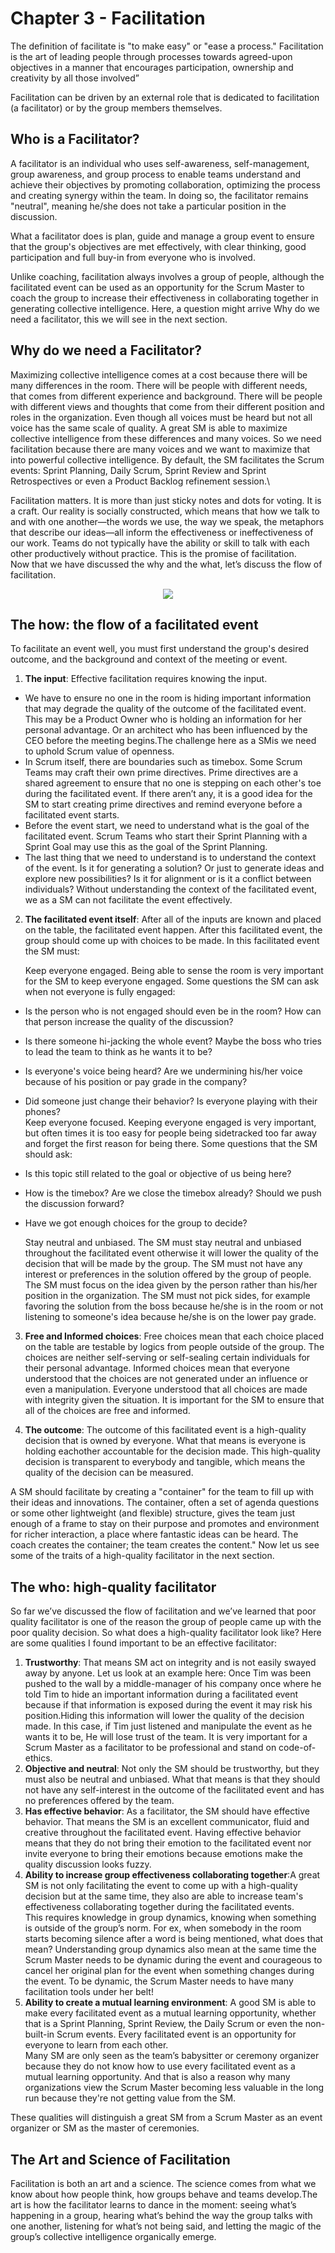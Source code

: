 # Chapter 3 - Facilitation

The definition of facilitate is "to make easy" or "ease a process." Facilitation is the art of leading people through processes towards agreed-upon objectives in a manner that encourages participation, ownership and creativity by all those involved”

Facilitation can be driven by an external role that is dedicated to facilitation (a facilitator) or by the group members themselves.

## Who is a Facilitator?

A facilitator is an individual who uses self-awareness, self-management, group awareness, and group process to enable teams understand and achieve their objectives by promoting collaboration, optimizing the process and creating synergy within the team. In doing so, the facilitator remains "neutral", meaning he/she does not take a particular position in the discussion.

What a facilitator does is plan, guide and manage a group event to ensure that the group's objectives are met effectively, with clear thinking, good participation and full buy-in from everyone who is involved.

Unlike coaching, facilitation always involves a group of people, although the facilitated event can be used as an opportunity for the Scrum Master to coach the group to increase their effectiveness in collaborating together in generating collective intelligence. Here, a question might arrive Why do we need a facilitator, this we will see in the next section.

## Why do we need a Facilitator?

Maximizing collective intelligence comes at a cost because there will be many differences in the room. There will be people with different needs, that comes from different experience and background. There will be people with different views and thoughts that come from their different position and roles in the organization. Even though all voices must be heard but not all voice has the same scale of quality. A great SM is able to maximize collective intelligence from these differences and many voices. So we need facilitation because there are many voices and we want to maximize that into powerful collective intelligence. By default, the SM facilitates the Scrum events: Sprint Planning, Daily Scrum, Sprint Review and Sprint Retrospectives or even a Product Backlog refinement session.\

Facilitation matters. It is more than just sticky notes and dots for voting. It is a craft. Our reality is socially constructed, which means that how we talk to and with one another—the words we use, the way we speak, the metaphors that describe our ideas—all inform the effectiveness or ineffectiveness of our work. Teams do not typically have the ability or skill to talk with each other productively without practice. This is the promise of facilitation. \
Now that we have discussed the why and the what, let’s discuss the flow of facilitation.

<p align="center"> <img width="" height="" src="https://scrumorg-website-prod.s3.amazonaws.com/drupal/inline-images/A58BD878-E8B0-4EFA-99E8-D2A3C5DD3CC4%203.png"></p>

## The how: the flow of a facilitated event

To facilitate an event well, you must first understand the group's desired outcome, and the background and context of the meeting or event.

1. **The input**: Effective facilitation requires knowing the input.

- We have to ensure no one in the room is hiding important information that may degrade the quality of the outcome of the facilitated event. This may be a Product Owner who is holding an information for her personal advantage. Or an architect who has been influenced by the CEO before the meeting begins.The challenge here as a SMis we need to uphold Scrum value of openness.
- In Scrum itself, there are boundaries such as timebox. Some Scrum Teams may craft their own prime directives. Prime directives are a shared agreement to ensure that no one is stepping on each other's toe during the facilitated event. If there aren’t any, it is a good idea for the SM to start creating prime directives and remind everyone before a facilitated event starts.
- Before the event start, we need to understand what is the goal of the facilitated event. Scrum Teams who start their Sprint Planning with a Sprint Goal may use this as the goal of the Sprint Planning.
- The last thing that we need to understand is to understand the context of the event. Is it for generating a solution? Or just to generate ideas and explore new possibilities? Is it for alignment or is it a conflict between individuals? Without understanding the context of the facilitated event, we as a SM can not facilitate the event effectively.

2. **The facilitated event itself**: After all of the inputs are known and placed on the table, the facilitated event happen. After this facilitated event, the group should come up with choices to be made. In this facilitated event the SM must:

   Keep everyone engaged. Being able to sense the room is very important for the SM to keep everyone engaged. Some questions the SM can ask when not everyone is fully engaged:

- Is the person who is not engaged should even be in the room? How can that person increase the quality of the discussion?
- Is there someone hi-jacking the whole event? Maybe the boss who tries to lead the team to think as he wants it to be?
- Is everyone's voice being heard? Are we undermining his/her voice because of his position or pay grade in the company?
- Did someone just change their behavior? Is everyone playing with their phones?\
  Keep everyone focused. Keeping everyone engaged is very important, but often times it is too easy for people being sidetracked too far away and forget the first reason for being there. Some questions that the SM should ask:

- Is this topic still related to the goal or objective of us being here?
- How is the timebox? Are we close the timebox already? Should we push the discussion forward?
- Have we got enough choices for the group to decide?

  Stay neutral and unbiased. The SM must stay neutral and unbiased throughout the facilitated event otherwise it will lower the quality of the decision that will be made by the group. The SM must not have any interest or preferences in the solution offered by the group of people. The SM must focus on the idea given by the person rather than his/her position in the organization. The SM must not pick sides, for example favoring the solution from the boss because he/she is in the room or not listening to someone's idea because he/she is on the lower pay grade.

3. **Free and Informed choices**: Free choices mean that each choice placed on the table are testable by logics from people outside of the group. The choices are neither self-serving or self-sealing certain individuals for their personal advantage. Informed choices mean that everyone understood that the choices are not generated under an influence or even a manipulation. Everyone understood that all choices are made with integrity given the situation. It is important for the SM to ensure that all of the choices are free and informed.

4. **The outcome**: The outcome of this facilitated event is a high-quality decision that is owned by everyone. What that means is everyone is holding eachother accountable for the decision made. This high-quality decision is transparent to everybody and tangible, which means the quality of the decision can be measured.

A SM should facilitate by creating a "container" for the team to fill up with their ideas and innovations. The container, often a set of agenda questions or some other lightweight (and flexible) structure, gives the team just enough of a frame to stay on their purpose and promotes and environment for richer interaction, a place where fantastic ideas can be heard. The coach creates the container; the team creates the content." Now let us see some of the traits of a high-quality facilitator in the next section.

## The who: high-quality facilitator

So far we’ve discussed the flow of facilitation and we’ve learned that poor quality facilitator is one of the reason the group of people came up with the poor quality decision. So what does a high-quality facilitator look like? Here are some qualities I found important to be an effective facilitator:

1. **Trustworthy**: That means SM act on integrity and is not easily swayed away by anyone. Let us look at an example here: Once Tim was been pushed to the wall by a middle-manager of his company once where he told Tim to hide an important information during a facilitated event because if that information is exposed during the event it may risk his position.Hiding this information will lower the quality of the decision made. In this case, if Tim just listened and manipulate the event as he wants it to be, He will lose trust of the team. It is very important for a Scrum Master as a facilitator to be professional and stand on code-of-ethics.
2. **Objective and neutral**: Not only the SM should be trustworthy, but they must also be neutral and unbiased. What that means is that they should not have any self-interest in the outcome of the facilitated event and has no preferences offered by the team.
3. **Has effective behavior**: As a facilitator, the SM should have effective behavior. That means the SM is an excellent communicator, fluid and creative throughout the facilitated event. Having effective behavior means that they do not bring their emotion to the facilitated event nor invite everyone to bring their emotions because emotions make the quality discussion looks fuzzy.
4. **Ability to increase group effectiveness collaborating together**:A great SM is not only facilitating the event to come up with a high-quality decision but at the same time, they also are able to increase team's effectiveness collaborating together during the facilitated events.\
   This requires knowledge in group dynamics, knowing when something is outside of the group’s norm. For ex, when somebody in the room starts becoming silence after a word is being mentioned, what does that mean? Understanding group dynamics also mean at the same time the Scrum Master needs to be dynamic during the event and courageous to cancel her original plan for the event when something changes during the event. To be dynamic, the Scrum Master needs to have many facilitation tools under her belt!
5. **Ability to create a mutual learning environment**: A good SM is able to make every facilitated event as a mutual learning opportunity, whether that is a Sprint Planning, Sprint Review, the Daily Scrum or even the non-built-in Scrum events. Every facilitated event is an opportunity for everyone to learn from each other.\
   Many SM are only seen as the team’s babysitter or ceremony organizer because they do not know how to use every facilitated event as a mutual learning opportunity. And that is also a reason why many organizations view the Scrum Master becoming less valuable in the long run because they're not getting value from the SM.

These qualities will distinguish a great SM from a Scrum Master as an event organizer or SM as the master of ceremonies.

## The Art and Science of Facilitation

Facilitation is both an art and a science. The science comes from what we know about how people think, how groups behave and teams develop.The art is how the facilitator learns to dance in the moment: seeing what’s happening in a group, hearing what’s behind the way the group talks with one another, listening for what’s not being said, and letting the magic of the group’s collective intelligence organically emerge.
